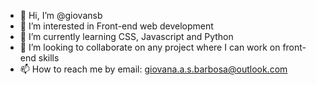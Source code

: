 - 👋 Hi, I’m @giovansb
- 👀 I’m interested in Front-end web development
- 🌱 I’m currently learning CSS, Javascript and Python
- 💞️ I’m looking to collaborate on any project where I can work on front-end skills
- 📫 How to reach me by email: giovana.a.s.barbosa@outlook.com

<!---
giovansb/giovansb is a ✨ special ✨ repository because its `README.md` (this file) appears on your GitHub profile.
You can click the Preview link to take a look at your changes.
--->

